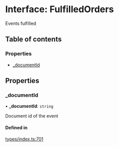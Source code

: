 # Interface: FulfilledOrders

Events fulfilled

## Table of contents

### Properties

- [\_documentId](FulfilledOrders.md#_documentid)

## Properties

### \_documentId

• **\_documentId**: `string`

Document id of the event

#### Defined in

[types/index.ts:701](https://github.com/nevermined-io/components-catalog/blob/543eee8/lib/src/types/index.ts#L701)
